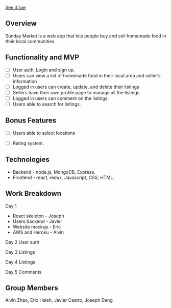 [See it live](https://sunday-market.herokuapp.com/#/)


## Overview
Sunday Market is a web app that lets people buy and sell homemade food in their local communities. 


## Functionality and MVP
- [ ] User auth. Login and sign up.
- [ ] Users can view a list of homemade food in their local area and seller's information
- [ ] Logged in users can create, update, and delete their listings
- [ ] Sellers have their own profile page to manage all the listings
- [ ] Logged in users can comment on the listings.
- [ ] Users able to search for listings.

## Bonus Features
- [ ] Users able to select locations
- [ ] Rating system. 


## Technologies
* Backend - node.js, MongoDB, Express.
* Frontend - react, redux, Javascript, CSS, HTML.

## Work Breakdown
Day 1
* React skeleton - Joseph
* Users backend - Javier
* Website mockup - Eric
* AWS and Heroku - Alvin

Day 2
User auth

Day 3
Listings

Day 4
Listings

Day 5
Comments


## Group Members
Alvin Zhao, Eric Hsieh, Javier Castro, Joseph Deng
